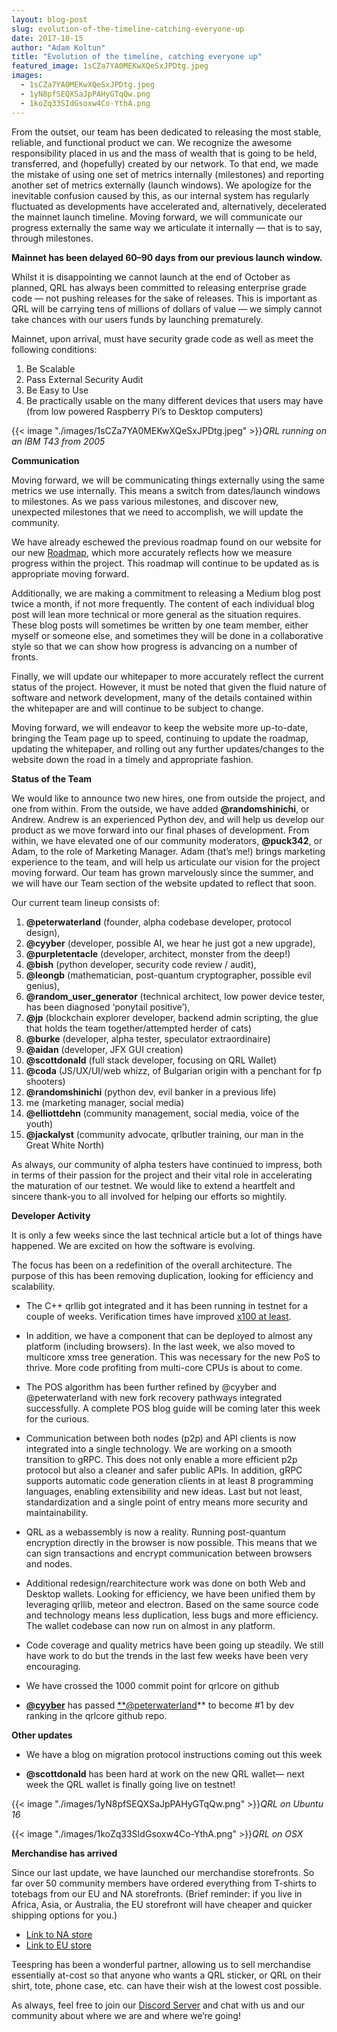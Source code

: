 ```yaml
---
layout: blog-post
slug: evolution-of-the-timeline-catching-everyone-up
date: 2017-10-15
author: "Adam Koltun"
title: "Evolution of the timeline, catching everyone up"
featured_image: 1sCZa7YA0MEKwXQeSxJPDtg.jpeg
images:
  - 1sCZa7YA0MEKwXQeSxJPDtg.jpeg
  - 1yN8pfSEQXSaJpPAHyGTqQw.png
  - 1koZq33SIdGsoxw4Co-YthA.png
---
```


From the outset, our team has been dedicated to releasing the most stable, reliable, and functional product we can. We recognize the awesome responsibility placed in us and the mass of wealth that is going to be held, transferred, and (hopefully) created by our network. To that end, we made the mistake of using one set of metrics internally (milestones) and reporting another set of metrics externally (launch windows). We apologize for the inevitable confusion caused by this, as our internal system has regularly fluctuated as developments have accelerated and, alternatively, decelerated the mainnet launch timeline. Moving forward, we will communicate our progress externally the same way we articulate it internally — that is to say, through milestones.

**Mainnet has been delayed 60–90 days from our previous launch window.**

Whilst it is disappointing we cannot launch at the end of October as planned, QRL has always been committed to releasing enterprise grade code — not pushing releases for the sake of releases. This is important as QRL will be carrying tens of millions of dollars of value — we simply cannot take chances with our users funds by launching prematurely.

Mainnet, upon arrival, must have security grade code as well as meet the following conditions:

1. Be Scalable
1. Pass External Security Audit
1. Be Easy to Use
1. Be practically usable on the many different devices that users may have (from low powered Raspberry Pi’s to Desktop computers)

{{< image "./images/1sCZa7YA0MEKwXQeSxJPDtg.jpeg" >}}*QRL running on an IBM T43 from 2005*

**Communication**

Moving forward, we will be communicating things externally using the same metrics we use internally. This means a switch from dates/launch windows to milestones. As we pass various milestones, and discover new, unexpected milestones that we need to accomplish, we will update the community.

We have already eschewed the previous roadmap found on our website for our new [Roadmap](https://theqrl.org/roadmap.html), which more accurately reflects how we measure progress within the project. This roadmap will continue to be updated as is appropriate moving forward.

Additionally, we are making a commitment to releasing a Medium blog post twice a month, if not more frequently. The content of each individual blog post will lean more technical or more general as the situation requires. These blog posts will sometimes be written by one team member, either myself or someone else, and sometimes they will be done in a collaborative style so that we can show how progress is advancing on a number of fronts.

Finally, we will update our whitepaper to more accurately reflect the current status of the project. However, it must be noted that given the fluid nature of software and network development, many of the details contained within the whitepaper are and will continue to be subject to change.

Moving forward, we will endeavor to keep the website more up-to-date, bringing the Team page up to speed, continuing to update the roadmap, updating the whitepaper, and rolling out any further updates/changes to the website down the road in a timely and appropriate fashion.

**Status of the Team**

We would like to announce two new hires, one from outside the project, and one from within. From the outside, we have added **@randomshinichi**, or Andrew. Andrew is an experienced Python dev, and will help us develop our product as we move forward into our final phases of development. From within, we have elevated one of our community moderators, **@puck342**, or Adam, to the role of Marketing Manager. Adam (that’s me!) brings marketing experience to the team, and will help us articulate our vision for the project moving forward. Our team has grown marvelously since the summer, and we will have our Team section of the website updated to reflect that soon.

Our current team lineup consists of:

1. **@peterwaterland** (founder, alpha codebase developer, protocol design),
1. **@cyyber** (developer, possible AI, we hear he just got a new upgrade),
1. **@purpletentacle** (developer, architect, monster from the deep!)
1. **@bish** (python developer, security code review / audit),
1. **@leongb** (mathematician, post-quantum cryptographer, possible evil genius),
1. **@random_user_generator** (technical architect, low power device tester, has been diagnosed ‘ponytail positive’),
1. **@jp** (blockchain explorer developer, backend admin scripting, the glue that holds the team together/attempted herder of cats)
1. **@burke** (developer, alpha tester, speculator extraordinaire)
1. **@aidan** (developer, JFX GUI creation)
1. **@scottdonald** (full stack developer, focusing on QRL Wallet)
1. **@coda** (JS/UX/UI/web whizz, of Bulgarian origin with a penchant for fp shooters)
1. **@randomshinichi** (python dev, evil banker in a previous life)
1. me (marketing manager, social media)
1. **@elliottdehn** (community management, social media, voice of the youth)
1. **@jackalyst** (community advocate, qrlbutler training, our man in the Great White North)

As always, our community of alpha testers have continued to impress, both in terms of their passion for the project and their vital role in accelerating the maturation of our testnet. We would like to extend a heartfelt and sincere thank-you to all involved for helping our efforts so mightily.

**Developer Activity**

It is only a few weeks since the last technical article but a lot of things have happened. We are excited on how the software is evolving.

The focus has been on a redefinition of the overall architecture. The purpose of this has been removing duplication, looking for efficiency and scalability.

* The C++ qrllib got integrated and it has been running in testnet for a couple of weeks. Verification times have improved [x100 at least](/blog/qrl-technical-weeks-37-37/).

* In addition, we have a component that can be deployed to almost any platform (including browsers). In the last week, we also moved to multicore xmss tree generation. This was necessary for the new PoS to thrive. More code profiting from multi-core CPUs is about to come.

* The POS algorithm has been further refined by @cyyber and @peterwaterland with new fork recovery pathways integrated successfully. A complete POS blog guide will be coming later this week for the curious.

* Communication between both nodes (p2p) and API clients is now integrated into a single technology. We are working on a smooth transition to gRPC. This does not only enable a more efficient p2p protocol but also a cleaner and safer public APIs. In addition, gRPC supports automatic code generation clients in at least 8 programming languages, enabling extensibility and new ideas. Last but not least, standardization and a single point of entry means more security and maintainability.

* QRL as a webassembly is now a reality. Running post-quantum encryption directly in the browser is now possible. This means that we can sign transactions and encrypt communication between browsers and nodes.

* Additional redesign/rearchitecture work was done on both Web and Desktop wallets. Looking for efficiency, we have been unified them by leveraging qrllib, meteor and electron. Based on the same source code and technology means less duplication, less bugs and more efficiency. The wallet codebase can now run on almost in any platform.

* Code coverage and quality metrics have been going up steadily. We still have work to do but the trends in the last few weeks have been very encouraging.

* We have crossed the 1000 commit point for qrlcore on github

* **[@cyyber](http://twitter.com/cyyber)** has passed [**@peterwaterland](http://twitter.com/peterwaterland)** to become #1 by dev ranking in the qrlcore github repo.

**Other updates**

* We have a blog on migration protocol instructions coming out this week

* **@scottdonald** has been hard at work on the new QRL wallet— next week the QRL wallet is finally going live on testnet!

{{< image "./images/1yN8pfSEQXSaJpPAHyGTqQw.png" >}}*QRL on Ubuntu 16*

{{< image "./images/1koZq33SIdGsoxw4Co-YthA.png" >}}*QRL on OSX*

**Merchandise has arrived**

Since our last update, we have launched our merchandise storefronts. So far over 50 community members have ordered everything from T-shirts to totebags from our EU and NA storefronts. (Brief reminder: if you live in Africa, Asia, or Australia, the EU storefront will have cheaper and quicker shipping options for you.)

* [Link to NA store](https://teespring.com/stores/quantum-resistant-ledger-na-2)
* [Link to EU store](https://teespring.com/stores/quantum-resistant-ledger-eu)

Teespring has been a wonderful partner, allowing us to sell merchandise essentially at-cost so that anyone who wants a QRL sticker, or QRL on their shirt, tote, phone case, etc. can have their wish at the lowest cost possible.

As always, feel free to join our [Discord Server](https://discord.gg/BheKAZb) and chat with us and our community about where we are and where we’re going!